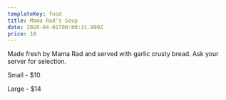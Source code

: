 ```yaml
---
templateKey: food
title: Mama Rad's Soup
date: 2020-04-01T00:00:31.899Z
price: 10
---
```


Made fresh by Mama Rad and served with garlic crusty bread. Ask your server for selection.

Small - $10

Large - $14
